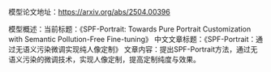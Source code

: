 模型论文地址：https://arxiv.org/abs/2504.00396

模型概述：当前标题：《SPF-Portrait: Towards Pure Portrait Customization with Semantic Pollution-Free Fine-tuning》
中文文章标题：《SPF-Portrait：通过无语义污染微调实现纯人像定制》
文章内容：提出SPF-Portrait方法，通过无语义污染的微调技术，实现人像定制，提高定制纯度与效果。
